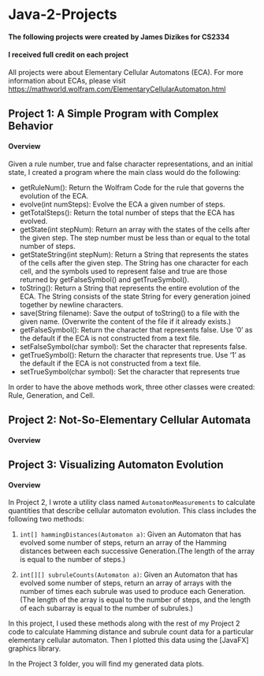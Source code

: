 # Java-2-Projects 
#### The following projects were created by James Dizikes for CS2334
#### I received full credit on each project

All projects were about Elementary Cellular Automatons (ECA). For more information about ECAs, please visit https://mathworld.wolfram.com/ElementaryCellularAutomaton.html

## Project 1: A Simple Program with Complex Behavior
#### Overview
Given a rule number, true and false character representations, and an initial state, I created a program where the main class would do the following:
* getRuleNum(): Return the Wolfram Code for the rule that governs the evolution of the ECA.
* evolve(int numSteps): Evolve the ECA a given number of steps.
* getTotalSteps(): Return the total number of steps that the ECA has evolved. 
* getState(int stepNum): Return an array with the states of the cells after the given step. The step number
must be less than or equal to the total number of steps.
* getStateString(int stepNum): Return a String that represents the states of the cells after the given step.
The String has one character for each cell, and the symbols used to represent false and true are those
returned by getFalseSymbol() and getTrueSymbol().
* toString(): Return a String that represents the entire evolution of the ECA. The String consists of the
state String for every generation joined together by newline characters.
* save(String filename): Save the output of toString() to a file with the given name. (Overwrite the content
of the file if it already exists.)
* getFalseSymbol(): Return the character that represents false. Use ‘0’ as the default if the ECA is not
constructed from a text file.
* setFalseSymbol(char symbol): Set the character that represents false.
* getTrueSymbol(): Return the character that represents true. Use ‘1’ as the default if the ECA is not
constructed from a text file.
* setTrueSymbol(char symbol): Set the character that represents true

In order to have the above methods work, three other classes were created: Rule, Generation, and Cell.



## Project 2: Not-So-Elementary Cellular Automata
#### Overview




## Project 3: Visualizing Automaton Evolution
#### Overview

In Project 2, I wrote a utility class named `AutomatonMeasurements` to calculate quantities that describe cellular automaton evolution.
This class includes the following two methods:

1. `int[] hammingDistances(Automaton a)`: Given an Automaton that has evolved some number of steps, return an array of the Hamming distances between each successive Generation.(The length of the array is equal to the number of steps.)

2. `int[][] subruleCounts(Automaton a)`: Given an Automaton that has evolved some number of steps, return an array of arrays with the number of times each subrule was used to produce each Generation. 
(The length of the array is equal to the number of steps, and the length of each subarray is equal to the number of subrules.)

In this project, I used these methods along with the rest of my Project 2 code to calculate Hamming distance and subrule count data for a particular elementary cellular automaton.
Then I plotted this data using the [JavaFX] graphics library.

In the Project 3 folder, you will find my generated data plots.
